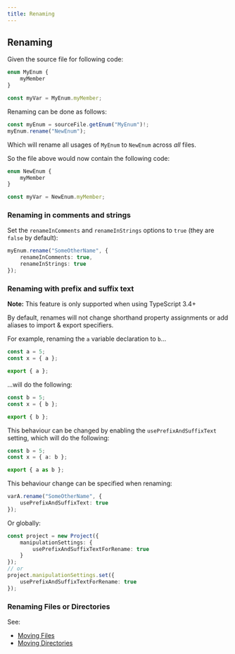 ```yaml
---
title: Renaming
---
```


## Renaming

Given the source file for following code:

```ts
enum MyEnum {
    myMember
}

const myVar = MyEnum.myMember;
```

Renaming can be done as follows:

```ts
const myEnum = sourceFile.getEnum("MyEnum")!;
myEnum.rename("NewEnum");
```

Which will rename all usages of `MyEnum` to `NewEnum` across _all_ files.

So the file above would now contain the following code:

```ts
enum NewEnum {
    myMember
}

const myVar = NewEnum.myMember;
```

### Renaming in comments and strings

Set the `renameInComments` and `renameInStrings` options to `true` (they are `false` by default):

```ts setup: let myEnum: EnumDeclaration;
myEnum.rename("SomeOtherName", {
    renameInComments: true,
    renameInStrings: true
});
```

### Renaming with prefix and suffix text

**Note:** This feature is only supported when using TypeScript 3.4+

By default, renames will not change shorthand property assignments or add aliases to import & export specifiers.

For example, renaming the `a` variable declaration to `b`...

```ts
const a = 5;
const x = { a };

export { a };
```

...will do the following:

```ts
const b = 5;
const x = { b };

export { b };
```

This behaviour can be changed by enabling the `usePrefixAndSuffixText` setting, which will do the following:

```ts
const b = 5;
const x = { a: b };

export { a as b };
```

This behaviour change can be specified when renaming:

```ts setup: let varA: VariableDeclaration;
varA.rename("SomeOtherName", {
    usePrefixAndSuffixText: true
});
```

Or globally:

```ts
const project = new Project({
    manipulationSettings: {
        usePrefixAndSuffixTextForRename: true
    }
});
// or
project.manipulationSettings.set({
    usePrefixAndSuffixTextForRename: true
});
```

### Renaming Files or Directories

See:

* [Moving Files](../details/source-files#move)
* [Moving Directories](../navigation/directories#moving)
